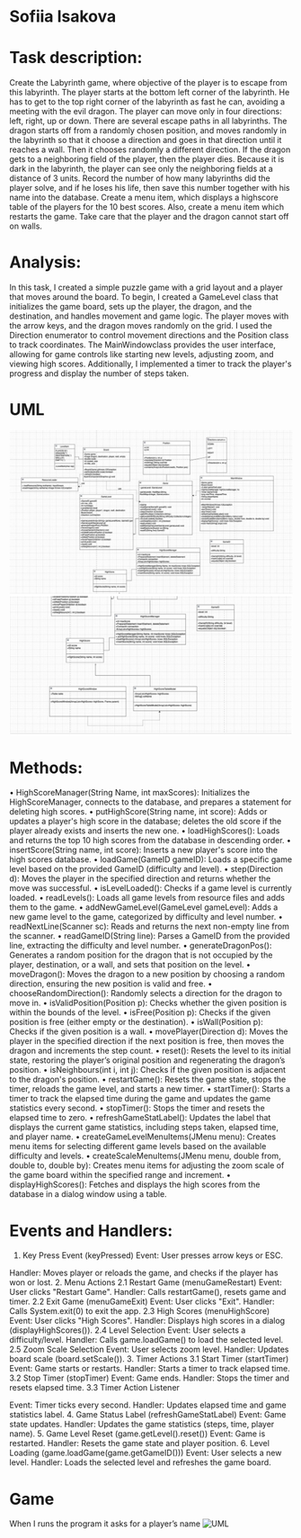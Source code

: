 
# Sofiia Isakova
# Task description:
Create the Labyrinth game, where objective of the player is to escape from this labyrinth. The player starts at the bottom left corner of the labyrinth. He has to get to the top right corner of the labyrinth as fast he can, avoiding a meeting with the evil dragon. The player can move only in four directions: left, right, up or down.
There are several escape paths in all labyrinths. The dragon starts off from a randomly chosen position, and moves randomly in the labyrinth so that it choose a direction and goes in that direction until it reaches a wall. Then it chooses randomly a different direction. If the dragon gets to a neighboring field of the player, then the player dies. Because it is dark in the labyrinth, the player can see only the neighboring fields at a distance of 3 units. Record the number of how many labyrinths did the player solve, and if he loses his life, then save this number together with his name into the database. Create a menu item, which displays a highscore table of the players for the 10 best scores. Also, create a menu item which restarts the game.
Take care that the player and the dragon cannot start off on walls.
# Analysis:
In this task, I created a simple puzzle game with a grid layout and a player that moves around the board. To begin, I created a GameLevel class that initializes the game board, sets up the player, the dragon, and the destination, and handles movement and game logic. The player moves with the arrow keys, and the dragon moves randomly on the grid. I used the Direction enumerator to control movement directions and the Position class to track coordinates. The MainWindowclass provides the user interface, allowing for game controls like starting new levels, adjusting zoom, and viewing high scores. Additionally, I implemented a timer to track the player's progress and display the number of steps taken.

# UML
![UML](images/uml1.png)
![UML](images/uml2.png)

# Methods:
• HighScoreManager(String Name, int maxScores): Initializes the HighScoreManager, connects to the database, and prepares a statement for deleting high scores.
• putHighScore(String name, int score): Adds or updates a player's high score in the database; deletes the old score if the player already exists and inserts the new one.
• loadHighScores(): Loads and returns the top 10 high scores from the database in descending order.
• insertScore(String name, int score): Inserts a new player's score into the high scores database.
• loadGame(GameID gameID): Loads a specific game level based on the provided GameID (difficulty and level).
• step(Direction d): Moves the player in the specified direction and returns whether the move was successful.
• isLevelLoaded(): Checks if a game level is currently loaded.
• readLevels(): Loads all game levels from resource files and adds them to the game.
• addNewGameLevel(GameLevel gameLevel): Adds a new game level to the game,
categorized by difficulty and level number.
• readNextLine(Scanner sc): Reads and returns the next non-empty line from the scanner.
• readGameID(String line): Parses a GameID from the provided line, extracting the
difficulty and level number.
• generateDragonPos(): Generates a random position for the dragon that is not occupied
by the player, destination, or a wall, and sets that position on the level.
• moveDragon(): Moves the dragon to a new position by choosing a random direction,
ensuring the new position is valid and free.
• chooseRandomDirection(): Randomly selects a direction for the dragon to move in.
• isValidPosition(Position p): Checks whether the given position is within the bounds of
the level.
• isFree(Position p): Checks if the given position is free (either empty or the destination).
• isWall(Position p): Checks if the given position is a wall.
• movePlayer(Direction d): Moves the player in the specified direction if the next position
is free, then moves the dragon and increments the step count.
• reset(): Resets the level to its initial state, restoring the player’s original position and
regenerating the dragon’s position.
• isNeighbours(int i, int j): Checks if the given position is adjacent to the dragon's
position.
• restartGame(): Resets the game state, stops the timer, reloads the game level, and starts
a new timer.
• startTimer(): Starts a timer to track the elapsed time during the game and updates the
game statistics every second.
• stopTimer(): Stops the timer and resets the elapsed time to zero.
• refreshGameStatLabel(): Updates the label that displays the current game statistics,
including steps taken, elapsed time, and player name.
• createGameLevelMenuItems(JMenu menu): Creates menu items for selecting different
game levels based on the available difficulty and levels.
• createScaleMenuItems(JMenu menu, double from, double to, double by): Creates menu items
for adjusting the zoom scale of the game board within the specified range and
increment.
• displayHighScores(): Fetches and displays the high scores from the database in a dialog
window using a table.
# Events and Handlers:
1. Key Press Event (keyPressed)
Event: User presses arrow keys or ESC.

Handler: Moves player or reloads the game, and checks if the player has won or lost. 
2. Menu Actions
2.1 Restart Game (menuGameRestart) Event: User clicks "Restart Game".
Handler: Calls restartGame(), resets game and timer. 
2.2 Exit Game (menuGameExit)
Event: User clicks "Exit".
Handler: Calls System.exit(0) to exit the app. 
2.3 High Scores (menuHighScore)
Event: User clicks "High Scores".
Handler: Displays high scores in a dialog (displayHighScores()). 
2.4 Level Selection
Event: User selects a difficulty/level.
Handler: Calls game.loadGame() to load the selected level. 
2.5 Zoom Scale Selection
Event: User selects zoom level.
Handler: Updates board scale (board.setScale()). 
3. Timer Actions
3.1 Start Timer (startTimer)
Event: Game starts or restarts.
Handler: Starts a timer to track elapsed time.
3.2 Stop Timer (stopTimer) Event: Game ends.
Handler: Stops the timer and resets elapsed time. 
3.3 Timer Action Listener

Event: Timer ticks every second.
Handler: Updates elapsed time and game statistics label. 
4. Game Status Label (refreshGameStatLabel)
Event: Game state updates.
Handler: Updates the game statistics (steps, time, player name). 
5. Game Level Reset (game.getLevel().reset())
Event: Game is restarted.
Handler: Resets the game state and player position. 
6. Level Loading (game.loadGame(game.getGameID()))
Event: User selects a new level.
Handler: Loads the selected level and refreshes the game board.

# Game
When I runs the program it asks for a player’s name
![UML](images/.png)
